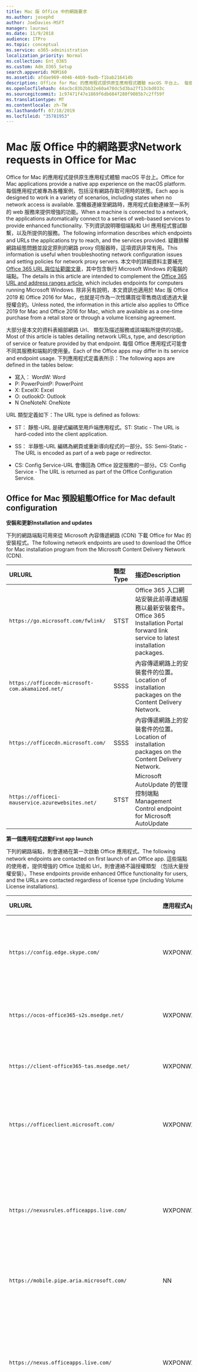```yaml
---
title: Mac 版 Office 中的網路要求
ms.author: josephd
author: JoeDavies-MSFT
manager: laurawi
ms.date: 11/9/2018
audience: ITPro
ms.topic: conceptual
ms.service: o365-administration
localization_priority: Normal
ms.collection: Ent_O365
ms.custom: Adm_O365_Setup
search.appverid: MOM160
ms.assetid: afdae969-4046-44b9-9adb-f1bab216414b
description: Office for Mac 的應用程式提供原生應用程式體驗 macOS 平台上。 每個應用程式被專為各種案例，包括沒有網路存取可用時的狀態。 當機器連線至網路時，應用程式自動連線至一系列的 web 服務來提供增強的功能。 本白皮書說明哪個端點和 Url 應用程式嘗試聯繫，以及所提供的服務。 疑難排解網路組態問題，以及設定網路 proxy 伺服器原則時，這項資訊非常有用。 指定與 Office 365 URL 和地址範圍文章旨在本文中的詳細資料。
ms.openlocfilehash: 44acbc83b2bb32e60a470dc5d3ba27f13cbd033c
ms.sourcegitcommit: 1c97471f47e1869f6db684f280f9085b7c2ff59f
ms.translationtype: MT
ms.contentlocale: zh-TW
ms.lasthandoff: 07/18/2019
ms.locfileid: "35781953"
---
```

# <a name="network-requests-in-office-for-mac"></a><span data-ttu-id="ba4f7-108">Mac 版 Office 中的網路要求</span><span class="sxs-lookup"><span data-stu-id="ba4f7-108">Network requests in Office for Mac</span></span>

<span data-ttu-id="ba4f7-109">Office for Mac 的應用程式提供原生應用程式體驗 macOS 平台上。</span><span class="sxs-lookup"><span data-stu-id="ba4f7-109">Office for Mac applications provide a native app experience on the macOS platform.</span></span> <span data-ttu-id="ba4f7-110">每個應用程式被專為各種案例，包括沒有網路存取可用時的狀態。</span><span class="sxs-lookup"><span data-stu-id="ba4f7-110">Each app is designed to work in a variety of scenarios, including states when no network access is available.</span></span> <span data-ttu-id="ba4f7-111">當機器連線至網路時，應用程式自動連線至一系列的 web 服務來提供增強的功能。</span><span class="sxs-lookup"><span data-stu-id="ba4f7-111">When a machine is connected to a network, the applications automatically connect to a series of web-based services to provide enhanced functionality.</span></span> <span data-ttu-id="ba4f7-112">下列資訊說明哪個端點和 Url 應用程式嘗試聯繫，以及所提供的服務。</span><span class="sxs-lookup"><span data-stu-id="ba4f7-112">The following information describes which endpoints and URLs the applications try to reach, and the services provided.</span></span> <span data-ttu-id="ba4f7-113">疑難排解網路組態問題並設定原則的網路 proxy 伺服器時，這項資訊非常有用。</span><span class="sxs-lookup"><span data-stu-id="ba4f7-113">This information is useful when troubleshooting network configuration issues and setting policies for network proxy servers.</span></span> <span data-ttu-id="ba4f7-114">本文中的詳細資料主要補充[Office 365 URL 與位址範圍文章](urls-and-ip-address-ranges.md)，其中包含執行 Microsoft Windows 的電腦的端點。</span><span class="sxs-lookup"><span data-stu-id="ba4f7-114">The details in this article are intended to complement the [Office 365 URL and address ranges article](urls-and-ip-address-ranges.md), which includes endpoints for computers running Microsoft Windows.</span></span> <span data-ttu-id="ba4f7-115">除非另有說明，本文資訊也適用於 Mac 版 Office 2019 和 Office 2016 for Mac，也就是可作為一次性購買從零售商店或透過大量授權合約。</span><span class="sxs-lookup"><span data-stu-id="ba4f7-115">Unless noted, the information in this article also applies to Office 2019 for Mac and Office 2016 for Mac, which are available as a one-time purchase from a retail store or through a volume licensing agreement.</span></span> 

  
<span data-ttu-id="ba4f7-116">大部分是本文的資料表細部網路 Url、 類型及描述服務或該端點所提供的功能。</span><span class="sxs-lookup"><span data-stu-id="ba4f7-116">Most of this article is tables detailing network URLs, type, and description of service or feature provided by that endpoint.</span></span> <span data-ttu-id="ba4f7-117">每個 Office 應用程式可能會不同其服務和端點的使用量。</span><span class="sxs-lookup"><span data-stu-id="ba4f7-117">Each of the Office apps may differ in its service and endpoint usage.</span></span> <span data-ttu-id="ba4f7-118">下列應用程式定義表所示：</span><span class="sxs-lookup"><span data-stu-id="ba4f7-118">The following apps are defined in the tables below:</span></span>
  
- <span data-ttu-id="ba4f7-119">寫入： Word</span><span class="sxs-lookup"><span data-stu-id="ba4f7-119">W: Word</span></span>
- <span data-ttu-id="ba4f7-120">P: PowerPoint</span><span class="sxs-lookup"><span data-stu-id="ba4f7-120">P: PowerPoint</span></span>
- <span data-ttu-id="ba4f7-121">X: Excel</span><span class="sxs-lookup"><span data-stu-id="ba4f7-121">X: Excel</span></span>
- <span data-ttu-id="ba4f7-122">O: outlook</span><span class="sxs-lookup"><span data-stu-id="ba4f7-122">O: Outlook</span></span>
- <span data-ttu-id="ba4f7-123">N OneNote</span><span class="sxs-lookup"><span data-stu-id="ba4f7-123">N: OneNote</span></span>
   
<span data-ttu-id="ba4f7-124">URL 類型定義如下：</span><span class="sxs-lookup"><span data-stu-id="ba4f7-124">The URL type is defined as follows:</span></span>
  
- <span data-ttu-id="ba4f7-125">ST： 靜態-URL 是硬式編碼至用戶端應用程式。</span><span class="sxs-lookup"><span data-stu-id="ba4f7-125">ST: Static - The URL is hard-coded into the client application.</span></span>
    
- <span data-ttu-id="ba4f7-126">SS： 半靜態-URL 編碼為網頁或重新導向程式的一部分。</span><span class="sxs-lookup"><span data-stu-id="ba4f7-126">SS: Semi-Static - The URL is encoded as part of a web page or redirector.</span></span>
    
- <span data-ttu-id="ba4f7-127">CS: Config Service-URL 會傳回為 Office 設定服務的一部分。</span><span class="sxs-lookup"><span data-stu-id="ba4f7-127">CS: Config Service - The URL is returned as part of the Office Configuration Service.</span></span>

    
## <a name="office-for-mac-default-configuration"></a><span data-ttu-id="ba4f7-128">Office for Mac 預設組態</span><span class="sxs-lookup"><span data-stu-id="ba4f7-128">Office for Mac default configuration</span></span>

 <span data-ttu-id="ba4f7-129">**安裝和更新**</span><span class="sxs-lookup"><span data-stu-id="ba4f7-129">**Installation and updates**</span></span>
  
<span data-ttu-id="ba4f7-130">下列的網路端點可用來從 Microsoft 內容傳遞網路 (CDN) 下載 Office for Mac 的安裝程式。</span><span class="sxs-lookup"><span data-stu-id="ba4f7-130">The following network endpoints are used to download the Office for Mac installation program from the Microsoft Content Delivery Network (CDN).</span></span>
  
|<span data-ttu-id="ba4f7-131">**URL**</span><span class="sxs-lookup"><span data-stu-id="ba4f7-131">**URL**</span></span>|<span data-ttu-id="ba4f7-132">**類型**</span><span class="sxs-lookup"><span data-stu-id="ba4f7-132">**Type**</span></span>|<span data-ttu-id="ba4f7-133">**描述**</span><span class="sxs-lookup"><span data-stu-id="ba4f7-133">**Description**</span></span>|
|:-----|:-----|:-----|
|```https://go.microsoft.com/fwlink/```  <br/> |<span data-ttu-id="ba4f7-134">ST</span><span class="sxs-lookup"><span data-stu-id="ba4f7-134">ST</span></span>  <br/> |<span data-ttu-id="ba4f7-135">Office 365 入口網站安裝此前導連結服務以最新安裝套件。</span><span class="sxs-lookup"><span data-stu-id="ba4f7-135">Office 365 Installation Portal forward link service to latest installation packages.</span></span>  <br/> |
|```https://officecdn-microsoft-com.akamaized.net/```  <br/> |<span data-ttu-id="ba4f7-136">SS</span><span class="sxs-lookup"><span data-stu-id="ba4f7-136">SS</span></span>  <br/> |<span data-ttu-id="ba4f7-137">內容傳遞網路上的安裝套件的位置。</span><span class="sxs-lookup"><span data-stu-id="ba4f7-137">Location of installation packages on the Content Delivery Network.</span></span>  <br/> |
|```https://officecdn.microsoft.com/```  <br/> |<span data-ttu-id="ba4f7-138">SS</span><span class="sxs-lookup"><span data-stu-id="ba4f7-138">SS</span></span>  <br/> |<span data-ttu-id="ba4f7-139">內容傳遞網路上的安裝套件的位置。</span><span class="sxs-lookup"><span data-stu-id="ba4f7-139">Location of installation packages on the Content Delivery Network.</span></span>  <br/> |
|```https://officeci-mauservice.azurewebsites.net/```  <br/> |<span data-ttu-id="ba4f7-140">ST</span><span class="sxs-lookup"><span data-stu-id="ba4f7-140">ST</span></span>  <br/> |<span data-ttu-id="ba4f7-141">Microsoft AutoUpdate 的管理控制端點</span><span class="sxs-lookup"><span data-stu-id="ba4f7-141">Management Control endpoint for Microsoft AutoUpdate</span></span>  <br/> |
   
 <span data-ttu-id="ba4f7-142">**第一個應用程式啟動**</span><span class="sxs-lookup"><span data-stu-id="ba4f7-142">**First app launch**</span></span>
  
<span data-ttu-id="ba4f7-143">下列的網路端點，則會連絡在第一次啟動 Office 應用程式。</span><span class="sxs-lookup"><span data-stu-id="ba4f7-143">The following network endpoints are contacted on first launch of an Office app.</span></span> <span data-ttu-id="ba4f7-144">這些端點的使用者，提供增強的 Office 功能和 Url，則會連絡不論授權類型 （包括大量授權安裝）。</span><span class="sxs-lookup"><span data-stu-id="ba4f7-144">These endpoints provide enhanced Office functionality for users, and the URLs are contacted regardless of license type (including Volume License installations).</span></span>
  
|<span data-ttu-id="ba4f7-145">**URL**</span><span class="sxs-lookup"><span data-stu-id="ba4f7-145">**URL**</span></span>|<span data-ttu-id="ba4f7-146">**應用程式**</span><span class="sxs-lookup"><span data-stu-id="ba4f7-146">**Apps**</span></span>|<span data-ttu-id="ba4f7-147">**類型**</span><span class="sxs-lookup"><span data-stu-id="ba4f7-147">**Type**</span></span>|<span data-ttu-id="ba4f7-148">**描述**</span><span class="sxs-lookup"><span data-stu-id="ba4f7-148">**Description**</span></span>|
|:-----|:-----|:-----|:-----|
|```https://config.edge.skype.com/```  <br/> |<span data-ttu-id="ba4f7-149">WXPON</span><span class="sxs-lookup"><span data-stu-id="ba4f7-149">WXPON</span></span>  <br/> |<span data-ttu-id="ba4f7-150">ST</span><span class="sxs-lookup"><span data-stu-id="ba4f7-150">ST</span></span>  <br/> |<span data-ttu-id="ba4f7-151">'Flighting' 組態-允許功能光線向上鍵和試驗。</span><span class="sxs-lookup"><span data-stu-id="ba4f7-151">'Flighting' Configuration - allows for feature light-up and experimentation.</span></span>  <br/> |
|```https://ocos-office365-s2s.msedge.net/```  <br/> |<span data-ttu-id="ba4f7-152">WXPON</span><span class="sxs-lookup"><span data-stu-id="ba4f7-152">WXPON</span></span>  <br/> |<span data-ttu-id="ba4f7-153">ST</span><span class="sxs-lookup"><span data-stu-id="ba4f7-153">ST</span></span>  <br/> |<span data-ttu-id="ba4f7-154">'Flighting' 的網路組態測試</span><span class="sxs-lookup"><span data-stu-id="ba4f7-154">'Flighting' Network Configuration Test</span></span>  <br/> |
|```https://client-office365-tas.msedge.net/```  <br/> |<span data-ttu-id="ba4f7-155">WXPON</span><span class="sxs-lookup"><span data-stu-id="ba4f7-155">WXPON</span></span>  <br/> |<span data-ttu-id="ba4f7-156">ST</span><span class="sxs-lookup"><span data-stu-id="ba4f7-156">ST</span></span>  <br/> |<span data-ttu-id="ba4f7-157">'Flighting' 的網路組態測試</span><span class="sxs-lookup"><span data-stu-id="ba4f7-157">'Flighting' Network Configuration Test</span></span>  <br/> |
|```https://officeclient.microsoft.com/```  <br/> |<span data-ttu-id="ba4f7-158">WXPON</span><span class="sxs-lookup"><span data-stu-id="ba4f7-158">WXPON</span></span>  <br/> |<span data-ttu-id="ba4f7-159">ST</span><span class="sxs-lookup"><span data-stu-id="ba4f7-159">ST</span></span>  <br/> |<span data-ttu-id="ba4f7-160">Office 設定服務的主機服務端點的清單。</span><span class="sxs-lookup"><span data-stu-id="ba4f7-160">Office Configuration Service - Master list of service endpoints.</span></span>  <br/> |
|```https://nexusrules.officeapps.live.com/```  <br/> |<span data-ttu-id="ba4f7-161">WXPON</span><span class="sxs-lookup"><span data-stu-id="ba4f7-161">WXPON</span></span>  <br/> |<span data-ttu-id="ba4f7-162">ST</span><span class="sxs-lookup"><span data-stu-id="ba4f7-162">ST</span></span>  <br/> |<span data-ttu-id="ba4f7-163">Office 規則遙測下載-通知用戶端何種資料及上傳到遙測服務事件。</span><span class="sxs-lookup"><span data-stu-id="ba4f7-163">Office Rules Telemetry download - Informs the client about what data and events to upload to the telemetry service.</span></span>  <br/> |
|```https://mobile.pipe.aria.microsoft.com/```  <br/> |<span data-ttu-id="ba4f7-164">N</span><span class="sxs-lookup"><span data-stu-id="ba4f7-164">N</span></span>  <br/> |<span data-ttu-id="ba4f7-165">CS</span><span class="sxs-lookup"><span data-stu-id="ba4f7-165">CS</span></span>  <br/> |<span data-ttu-id="ba4f7-166">OneNote 遙測服務</span><span class="sxs-lookup"><span data-stu-id="ba4f7-166">OneNote Telemetry Service</span></span>  <br/> |
|```https://nexus.officeapps.live.com/```  <br/> |<span data-ttu-id="ba4f7-167">WXPON</span><span class="sxs-lookup"><span data-stu-id="ba4f7-167">WXPON</span></span>  <br/> |<span data-ttu-id="ba4f7-168">ST</span><span class="sxs-lookup"><span data-stu-id="ba4f7-168">ST</span></span>  <br/> |<span data-ttu-id="ba4f7-169">Office 遙測上傳報告-「 Heartbeart 」 及錯誤事件發生在用戶端上傳至遙測服務。</span><span class="sxs-lookup"><span data-stu-id="ba4f7-169">Office Telemetry Upload Reporting - "Heartbeart" and error events that occur on the client are uploaded to the telemetry service.</span></span>  <br/> |
|```https://templateservice.office.com/```  <br/> |<span data-ttu-id="ba4f7-170">WXP</span><span class="sxs-lookup"><span data-stu-id="ba4f7-170">WXP</span></span>  <br/> |<span data-ttu-id="ba4f7-171">CS</span><span class="sxs-lookup"><span data-stu-id="ba4f7-171">CS</span></span>  <br/> |<span data-ttu-id="ba4f7-172">Office 範本 Service-為使用者提供線上文件範本。</span><span class="sxs-lookup"><span data-stu-id="ba4f7-172">Office Template Service - Provides users with online document templates.</span></span>  <br/> |
|```https://omextemplates.content.office.net/```  <br/> |<span data-ttu-id="ba4f7-173">WXP</span><span class="sxs-lookup"><span data-stu-id="ba4f7-173">WXP</span></span>  <br/> |<span data-ttu-id="ba4f7-174">CS</span><span class="sxs-lookup"><span data-stu-id="ba4f7-174">CS</span></span>  <br/> |<span data-ttu-id="ba4f7-175">Office 範本下載-PNG 範本映像的儲存空間。</span><span class="sxs-lookup"><span data-stu-id="ba4f7-175">Office Templates Downloads - Storage of PNG template images.</span></span>  <br/> |
|```https://store.office.com/```  <br/> |<span data-ttu-id="ba4f7-176">WXP</span><span class="sxs-lookup"><span data-stu-id="ba4f7-176">WXP</span></span>  <br/> |<span data-ttu-id="ba4f7-177">CS</span><span class="sxs-lookup"><span data-stu-id="ba4f7-177">CS</span></span>  <br/> |<span data-ttu-id="ba4f7-178">Office 相關應用程式儲存區設定。</span><span class="sxs-lookup"><span data-stu-id="ba4f7-178">Store configuration for Office apps.</span></span>  <br/> |
|```https://odc.officeapps.live.com/```  <br/> |<span data-ttu-id="ba4f7-179">WXPN</span><span class="sxs-lookup"><span data-stu-id="ba4f7-179">WXPN</span></span>  <br/> |<span data-ttu-id="ba4f7-180">CS</span><span class="sxs-lookup"><span data-stu-id="ba4f7-180">CS</span></span>  <br/> |<span data-ttu-id="ba4f7-181">Office 文件整合服務目錄 （服務和端點的清單） 與首頁領域探索。</span><span class="sxs-lookup"><span data-stu-id="ba4f7-181">Office Document Integration Services Catalog (list of services and endpoints) and Home Realm Discovery.</span></span>  <br/> |
|```https://cdn.odc.officeapps.live.com/```  <br/> |<span data-ttu-id="ba4f7-182">WXPON</span><span class="sxs-lookup"><span data-stu-id="ba4f7-182">WXPON</span></span>  <br/> |<span data-ttu-id="ba4f7-183">CS</span><span class="sxs-lookup"><span data-stu-id="ba4f7-183">CS</span></span>  <br/> |<span data-ttu-id="ba4f7-184">資源的首頁領域探索 v2 （15.40 和更新版本）</span><span class="sxs-lookup"><span data-stu-id="ba4f7-184">Resources for Home Realm Discovery v2 (15.40 and later)</span></span>  <br/> |
|```https://officecdn.microsoft.com/```  <br/> |<span data-ttu-id="ba4f7-185">WXPON</span><span class="sxs-lookup"><span data-stu-id="ba4f7-185">WXPON</span></span>  <br/> |<span data-ttu-id="ba4f7-186">ST</span><span class="sxs-lookup"><span data-stu-id="ba4f7-186">ST</span></span>  <br/> |<span data-ttu-id="ba4f7-187">Microsoft AutoUpdate 資訊清單-檢查，請參閱是否有更新可用</span><span class="sxs-lookup"><span data-stu-id="ba4f7-187">Microsoft AutoUpdate Manifests - checks to see if there are updates available</span></span>  <br/> |
|```https://ajax.aspnetcdn.com/```  <br/> |<span data-ttu-id="ba4f7-188">WXPO</span><span class="sxs-lookup"><span data-stu-id="ba4f7-188">WXPO</span></span>  <br/> |<span data-ttu-id="ba4f7-189">SS</span><span class="sxs-lookup"><span data-stu-id="ba4f7-189">SS</span></span>  <br/> |<span data-ttu-id="ba4f7-190">Microsoft 的 Ajax JavaScript 程式庫</span><span class="sxs-lookup"><span data-stu-id="ba4f7-190">Microsoft Ajax JavaScript Library</span></span>  <br/> |
|```https://wikipedia.firstpartyapps.oaspapps.com/```  <br/> |<span data-ttu-id="ba4f7-191">W</span><span class="sxs-lookup"><span data-stu-id="ba4f7-191">W</span></span>  <br/> |<span data-ttu-id="ba4f7-192">SS</span><span class="sxs-lookup"><span data-stu-id="ba4f7-192">SS</span></span>  <br/> |<span data-ttu-id="ba4f7-193">Wikipedia 應用程式的 Office 設定和資源。</span><span class="sxs-lookup"><span data-stu-id="ba4f7-193">Wikipedia app for Office configuration and resources.</span></span>  <br/> |
|```https://excelbingmap.firstpartyapps.oaspapps.com/```  <br/> |<span data-ttu-id="ba4f7-194">X</span><span class="sxs-lookup"><span data-stu-id="ba4f7-194">X</span></span>  <br/> |<span data-ttu-id="ba4f7-195">SS</span><span class="sxs-lookup"><span data-stu-id="ba4f7-195">SS</span></span>  <br/> |<span data-ttu-id="ba4f7-196">適用於 Office 的組態和資源的 Bing 地圖應用程式。</span><span class="sxs-lookup"><span data-stu-id="ba4f7-196">Bing Map app for Office configuration and resources.</span></span>  <br/> |
|```https://peoplegraph.firstpartyapps.oaspapps.com/```  <br/> |<span data-ttu-id="ba4f7-197">X</span><span class="sxs-lookup"><span data-stu-id="ba4f7-197">X</span></span>  <br/> |<span data-ttu-id="ba4f7-198">SS</span><span class="sxs-lookup"><span data-stu-id="ba4f7-198">SS</span></span>  <br/> |<span data-ttu-id="ba4f7-199">人員圖形應用程式的 Office 設定和資源。</span><span class="sxs-lookup"><span data-stu-id="ba4f7-199">People Graph app for Office configuration and resources.</span></span>  <br/> |
|```https://www.onenote.com/```  <br/> |<span data-ttu-id="ba4f7-200">N</span><span class="sxs-lookup"><span data-stu-id="ba4f7-200">N</span></span>  <br/> |<span data-ttu-id="ba4f7-201">ST</span><span class="sxs-lookup"><span data-stu-id="ba4f7-201">ST</span></span>  <br/> |<span data-ttu-id="ba4f7-202">什麼是用於 OneNote 的新內容。</span><span class="sxs-lookup"><span data-stu-id="ba4f7-202">What's New content for OneNote.</span></span>  <br/> |
|```https://site-cdn.onenote.net/```  <br/> |<span data-ttu-id="ba4f7-203">N</span><span class="sxs-lookup"><span data-stu-id="ba4f7-203">N</span></span>  <br/> |<span data-ttu-id="ba4f7-204">ST</span><span class="sxs-lookup"><span data-stu-id="ba4f7-204">ST</span></span>  <br/> |<span data-ttu-id="ba4f7-205">用於 OneNote 的新內容。</span><span class="sxs-lookup"><span data-stu-id="ba4f7-205">New content for OneNote.</span></span>  <br/> |
|```https://site-cdn.onenote.net/```  <br/> |<span data-ttu-id="ba4f7-206">N</span><span class="sxs-lookup"><span data-stu-id="ba4f7-206">N</span></span>  <br/> |<span data-ttu-id="ba4f7-207">SS</span><span class="sxs-lookup"><span data-stu-id="ba4f7-207">SS</span></span>  <br/> |<span data-ttu-id="ba4f7-208">什麼是用於 OneNote 的新圖像。</span><span class="sxs-lookup"><span data-stu-id="ba4f7-208">What's New images for OneNote.</span></span>  <br/> |
|```https://acompli.helpshift.com/```  <br/> |<span data-ttu-id="ba4f7-209">O</span><span class="sxs-lookup"><span data-stu-id="ba4f7-209">O</span></span>  <br/> |<span data-ttu-id="ba4f7-210">ST</span><span class="sxs-lookup"><span data-stu-id="ba4f7-210">ST</span></span>  <br/> |<span data-ttu-id="ba4f7-211">在 [應用程式支援服務。</span><span class="sxs-lookup"><span data-stu-id="ba4f7-211">In-app Support Service.</span></span>  <br/> |
|```https://prod-global-autodetect.acompli.net/```  <br/> |<span data-ttu-id="ba4f7-212">O</span><span class="sxs-lookup"><span data-stu-id="ba4f7-212">O</span></span>  <br/> |<span data-ttu-id="ba4f7-213">ST</span><span class="sxs-lookup"><span data-stu-id="ba4f7-213">ST</span></span>  <br/> |<span data-ttu-id="ba4f7-214">電子郵件帳戶偵測服務。</span><span class="sxs-lookup"><span data-stu-id="ba4f7-214">Email Account Detection Service.</span></span>  <br/> |
|```https://autodiscover-s.outlook.com/```  <br/> |<span data-ttu-id="ba4f7-215">WXPO</span><span class="sxs-lookup"><span data-stu-id="ba4f7-215">WXPO</span></span>  <br/> |<span data-ttu-id="ba4f7-216">ST</span><span class="sxs-lookup"><span data-stu-id="ba4f7-216">ST</span></span>  <br/> |<span data-ttu-id="ba4f7-217">Outlook 自動探索</span><span class="sxs-lookup"><span data-stu-id="ba4f7-217">Outlook AutoDiscovery</span></span>  <br/> |
|```https://outlook.office365.com/```  <br/> |<span data-ttu-id="ba4f7-218">WXPO</span><span class="sxs-lookup"><span data-stu-id="ba4f7-218">WXPO</span></span>  <br/> |<span data-ttu-id="ba4f7-219">ST</span><span class="sxs-lookup"><span data-stu-id="ba4f7-219">ST</span></span>  <br/> |<span data-ttu-id="ba4f7-220">Office 365 服務的 outlook 端點。</span><span class="sxs-lookup"><span data-stu-id="ba4f7-220">Outlook endpoint for Office 365 service.</span></span>  <br/> |
|```https://r1.res.office365.com/```  <br/> |<span data-ttu-id="ba4f7-221">O</span><span class="sxs-lookup"><span data-stu-id="ba4f7-221">O</span></span>  <br/> |<span data-ttu-id="ba4f7-222">ST</span><span class="sxs-lookup"><span data-stu-id="ba4f7-222">ST</span></span>  <br/> |<span data-ttu-id="ba4f7-223">Outlook 增益集的圖示。</span><span class="sxs-lookup"><span data-stu-id="ba4f7-223">Icons for Outlook add-ins.</span></span>  <br/> |
   
> [!NOTE]
> <span data-ttu-id="ba4f7-224">Office Configuration Service 作為自動探索服務的所有 Microsoft Office 用戶端，不只是 for mac。</span><span class="sxs-lookup"><span data-stu-id="ba4f7-224">The Office Configuration Service acts as an auto-discovery service for all Microsoft Office clients, not just for Mac.</span></span> <span data-ttu-id="ba4f7-225">回應中傳回的端點是以半靜態中變更為極少用，但仍可進行。</span><span class="sxs-lookup"><span data-stu-id="ba4f7-225">The endpoints returned in the response are semi-static in that change is very infrequent, but still possible.</span></span> 
  
 <span data-ttu-id="ba4f7-226">**登入**</span><span class="sxs-lookup"><span data-stu-id="ba4f7-226">**Sign-in**</span></span>
  
<span data-ttu-id="ba4f7-227">下列的網路端點所連接時登入至雲端式儲存裝置。</span><span class="sxs-lookup"><span data-stu-id="ba4f7-227">The following network endpoints are contacted when signing in to cloud-based storage.</span></span> <span data-ttu-id="ba4f7-228">根據您的帳戶類型，可能會連絡不同的服務。</span><span class="sxs-lookup"><span data-stu-id="ba4f7-228">Depending on your account type, different services may be contacted.</span></span> <span data-ttu-id="ba4f7-229">例如：</span><span class="sxs-lookup"><span data-stu-id="ba4f7-229">For example:</span></span>
  
- <span data-ttu-id="ba4f7-230">**MSA: Microsoft 帳戶**-通常用於家庭用戶與零售版的案例</span><span class="sxs-lookup"><span data-stu-id="ba4f7-230">**MSA: Microsoft Account** - typically used for consumer and retail scenarios</span></span> 
    
- <span data-ttu-id="ba4f7-231">**OrgID： 組織帳戶**-通常用於商業案例</span><span class="sxs-lookup"><span data-stu-id="ba4f7-231">**OrgID: Organization Account** - typically used for commercial scenarios</span></span> 
    
|<span data-ttu-id="ba4f7-232">**URL**</span><span class="sxs-lookup"><span data-stu-id="ba4f7-232">**URL**</span></span>|<span data-ttu-id="ba4f7-233">**應用程式**</span><span class="sxs-lookup"><span data-stu-id="ba4f7-233">**Apps**</span></span>|<span data-ttu-id="ba4f7-234">**類型**</span><span class="sxs-lookup"><span data-stu-id="ba4f7-234">**Type**</span></span>|<span data-ttu-id="ba4f7-235">**描述**</span><span class="sxs-lookup"><span data-stu-id="ba4f7-235">**Description**</span></span>|
|:-----|:-----|:-----|:-----|
|```https://login.windows.net/```  <br/> |<span data-ttu-id="ba4f7-236">WXPON</span><span class="sxs-lookup"><span data-stu-id="ba4f7-236">WXPON</span></span>  <br/> |<span data-ttu-id="ba4f7-237">ST</span><span class="sxs-lookup"><span data-stu-id="ba4f7-237">ST</span></span>  <br/> |<span data-ttu-id="ba4f7-238">Windows 授權服務</span><span class="sxs-lookup"><span data-stu-id="ba4f7-238">Windows Authorization Service</span></span>  <br/> |
|```https://login.microsoftonline.com/```  <br/> |<span data-ttu-id="ba4f7-239">WXPON</span><span class="sxs-lookup"><span data-stu-id="ba4f7-239">WXPON</span></span>  <br/> |<span data-ttu-id="ba4f7-240">ST</span><span class="sxs-lookup"><span data-stu-id="ba4f7-240">ST</span></span>  <br/> |<span data-ttu-id="ba4f7-241">Office 365 登入服務 (OrgID)</span><span class="sxs-lookup"><span data-stu-id="ba4f7-241">Office 365 Login Service (OrgID)</span></span>  <br/> |
|```https://login.live.com/```  <br/> |<span data-ttu-id="ba4f7-242">WXPON</span><span class="sxs-lookup"><span data-stu-id="ba4f7-242">WXPON</span></span>  <br/> |<span data-ttu-id="ba4f7-243">ST</span><span class="sxs-lookup"><span data-stu-id="ba4f7-243">ST</span></span>  <br/> |<span data-ttu-id="ba4f7-244">Microsoft 帳戶登入服務 (MSA)</span><span class="sxs-lookup"><span data-stu-id="ba4f7-244">Microsoft Account Login Service (MSA)</span></span>  <br/> |
|```https://auth.gfx.ms/```  <br/> |<span data-ttu-id="ba4f7-245">WXPON</span><span class="sxs-lookup"><span data-stu-id="ba4f7-245">WXPON</span></span>  <br/> |<span data-ttu-id="ba4f7-246">CS</span><span class="sxs-lookup"><span data-stu-id="ba4f7-246">CS</span></span>  <br/> |<span data-ttu-id="ba4f7-247">Microsoft 帳戶登入服務協助程式 (MSA)</span><span class="sxs-lookup"><span data-stu-id="ba4f7-247">Microsoft Account Login Service Helper (MSA)</span></span>  <br/> |
|```https://secure.aadcdn.microsoftonline-p.com/```  <br/> |<span data-ttu-id="ba4f7-248">WXPON</span><span class="sxs-lookup"><span data-stu-id="ba4f7-248">WXPON</span></span>  <br/> |<span data-ttu-id="ba4f7-249">SS</span><span class="sxs-lookup"><span data-stu-id="ba4f7-249">SS</span></span>  <br/> |<span data-ttu-id="ba4f7-250">品牌 (OrgID) 的 office 365 登入</span><span class="sxs-lookup"><span data-stu-id="ba4f7-250">Office 365 Login Branding (OrgID)</span></span>  <br/> |
|```https://ocws.officeapps.live.com/```  <br/> |<span data-ttu-id="ba4f7-251">WXPN</span><span class="sxs-lookup"><span data-stu-id="ba4f7-251">WXPN</span></span>  <br/> |<span data-ttu-id="ba4f7-252">CS</span><span class="sxs-lookup"><span data-stu-id="ba4f7-252">CS</span></span>  <br/> |<span data-ttu-id="ba4f7-253">文件和位置儲存定位器</span><span class="sxs-lookup"><span data-stu-id="ba4f7-253">Document and Places Storage Locator</span></span>  <br/> |
|```https://roaming.officeapps.live.com/```  <br/> |<span data-ttu-id="ba4f7-254">WXPN</span><span class="sxs-lookup"><span data-stu-id="ba4f7-254">WXPN</span></span>  <br/> |<span data-ttu-id="ba4f7-255">CS</span><span class="sxs-lookup"><span data-stu-id="ba4f7-255">CS</span></span>  <br/> |<span data-ttu-id="ba4f7-256">大部分的最近使用 (MRU) 文件服務</span><span class="sxs-lookup"><span data-stu-id="ba4f7-256">Most Recently Used (MRU) document service</span></span>  <br/> |
   
> [!NOTE]
> <span data-ttu-id="ba4f7-257">訂閱式和忮授權，登入兩者會啟動、 產品，並可讓您存取雲端資源，例如 OneDrive。</span><span class="sxs-lookup"><span data-stu-id="ba4f7-257">For subscription-based and retail licenses, signing in both activates the product, and enables access to cloud resources such as OneDrive.</span></span> <span data-ttu-id="ba4f7-258">大量授權安裝，使用者仍提示登入 （預設），但是，只有當產品尚未啟動，所需的雲端資源的存取權。</span><span class="sxs-lookup"><span data-stu-id="ba4f7-258">For Volume License installations, users are still prompted to sign-in (by default), but that is only required for access to cloud resources, as the product is already activated.</span></span> 
  
 <span data-ttu-id="ba4f7-259">**產品啟動**</span><span class="sxs-lookup"><span data-stu-id="ba4f7-259">**Product activation**</span></span>
  
<span data-ttu-id="ba4f7-260">下列的網路端點適用於 Office 365 訂閱和零售授權啟用。</span><span class="sxs-lookup"><span data-stu-id="ba4f7-260">The following network endpoints apply to Office 365 Subscription and Retail License activations.</span></span> <span data-ttu-id="ba4f7-261">具體而言，這不適用於大量授權安裝。</span><span class="sxs-lookup"><span data-stu-id="ba4f7-261">Specifically, this does NOT apply to Volume License installations.</span></span>
  
|<span data-ttu-id="ba4f7-262">**URL**</span><span class="sxs-lookup"><span data-stu-id="ba4f7-262">**URL**</span></span>|<span data-ttu-id="ba4f7-263">**應用程式**</span><span class="sxs-lookup"><span data-stu-id="ba4f7-263">**Apps**</span></span>|<span data-ttu-id="ba4f7-264">**類型**</span><span class="sxs-lookup"><span data-stu-id="ba4f7-264">**Type**</span></span>|<span data-ttu-id="ba4f7-265">**描述**</span><span class="sxs-lookup"><span data-stu-id="ba4f7-265">**Description**</span></span>|
|:-----|:-----|:-----|:-----|
|```https://ols.officeapps.live.com/```  <br/> |<span data-ttu-id="ba4f7-266">WXPON</span><span class="sxs-lookup"><span data-stu-id="ba4f7-266">WXPON</span></span>  <br/> |<span data-ttu-id="ba4f7-267">CS</span><span class="sxs-lookup"><span data-stu-id="ba4f7-267">CS</span></span>  <br/> |<span data-ttu-id="ba4f7-268">Office 授權服務</span><span class="sxs-lookup"><span data-stu-id="ba4f7-268">Office Licensing Service</span></span>  <br/> |
   
 <span data-ttu-id="ba4f7-269">**什麼是新的內容**</span><span class="sxs-lookup"><span data-stu-id="ba4f7-269">**What's New content**</span></span>
  
<span data-ttu-id="ba4f7-270">下列的網路端點僅適用於 Office 365 訂用帳戶。</span><span class="sxs-lookup"><span data-stu-id="ba4f7-270">The following network endpoints apply to Office 365 Subscription only.</span></span>
  
|<span data-ttu-id="ba4f7-271">**URL**</span><span class="sxs-lookup"><span data-stu-id="ba4f7-271">**URL**</span></span>|<span data-ttu-id="ba4f7-272">**應用程式**</span><span class="sxs-lookup"><span data-stu-id="ba4f7-272">**Apps**</span></span>|<span data-ttu-id="ba4f7-273">**類型**</span><span class="sxs-lookup"><span data-stu-id="ba4f7-273">**Type**</span></span>|<span data-ttu-id="ba4f7-274">**描述**</span><span class="sxs-lookup"><span data-stu-id="ba4f7-274">**Description**</span></span>|
|:-----|:-----|:-----|:-----|
|```https://contentstorage.osi.office.net/```  <br/> |<span data-ttu-id="ba4f7-275">WXPO</span><span class="sxs-lookup"><span data-stu-id="ba4f7-275">WXPO</span></span>  <br/> |<span data-ttu-id="ba4f7-276">SS</span><span class="sxs-lookup"><span data-stu-id="ba4f7-276">SS</span></span>  <br/> |<span data-ttu-id="ba4f7-277">什麼是新的 JSON 頁面內容。</span><span class="sxs-lookup"><span data-stu-id="ba4f7-277">What's New JSON page content.</span></span>  <br/> |
   
 <span data-ttu-id="ba4f7-278">**研究工具**</span><span class="sxs-lookup"><span data-stu-id="ba4f7-278">**Researcher**</span></span>
  
<span data-ttu-id="ba4f7-279">下列的網路端點僅適用於 Office 365 訂用帳戶。</span><span class="sxs-lookup"><span data-stu-id="ba4f7-279">The following network endpoints apply to Office 365 Subscription only.</span></span>
  
|<span data-ttu-id="ba4f7-280">**URL**</span><span class="sxs-lookup"><span data-stu-id="ba4f7-280">**URL**</span></span>|<span data-ttu-id="ba4f7-281">**應用程式**</span><span class="sxs-lookup"><span data-stu-id="ba4f7-281">**Apps**</span></span>|<span data-ttu-id="ba4f7-282">**類型**</span><span class="sxs-lookup"><span data-stu-id="ba4f7-282">**Type**</span></span>|<span data-ttu-id="ba4f7-283">**描述**</span><span class="sxs-lookup"><span data-stu-id="ba4f7-283">**Description**</span></span>|
|:-----|:-----|:-----|:-----|
|```https://entity.osi.office.net/```  <br/> |<span data-ttu-id="ba4f7-284">W</span><span class="sxs-lookup"><span data-stu-id="ba4f7-284">W</span></span>  <br/> |<span data-ttu-id="ba4f7-285">CS</span><span class="sxs-lookup"><span data-stu-id="ba4f7-285">CS</span></span>  <br/> |<span data-ttu-id="ba4f7-286">Researcher Web 服務</span><span class="sxs-lookup"><span data-stu-id="ba4f7-286">Researcher Web Service</span></span>  <br/> |
|```https://cdn.entity.osi.office.net/```  <br/> |<span data-ttu-id="ba4f7-287">W</span><span class="sxs-lookup"><span data-stu-id="ba4f7-287">W</span></span>  <br/> |<span data-ttu-id="ba4f7-288">CS</span><span class="sxs-lookup"><span data-stu-id="ba4f7-288">CS</span></span>  <br/> |<span data-ttu-id="ba4f7-289">Researcher 靜態內容</span><span class="sxs-lookup"><span data-stu-id="ba4f7-289">Researcher Static Content</span></span>  <br/> |
|```https://www.bing.com/```  <br/> |<span data-ttu-id="ba4f7-290">W</span><span class="sxs-lookup"><span data-stu-id="ba4f7-290">W</span></span>  <br/> |<span data-ttu-id="ba4f7-291">CS</span><span class="sxs-lookup"><span data-stu-id="ba4f7-291">CS</span></span>  <br/> |<span data-ttu-id="ba4f7-292">Researcher 內容提供者</span><span class="sxs-lookup"><span data-stu-id="ba4f7-292">Researcher Content Provider</span></span>  <br/> |
   
 <span data-ttu-id="ba4f7-293">**智慧查閱**</span><span class="sxs-lookup"><span data-stu-id="ba4f7-293">**Smart Lookup**</span></span>
  
<span data-ttu-id="ba4f7-294">下列的網路端點適用於 Office 365 訂閱和零售/大量授權啟用。</span><span class="sxs-lookup"><span data-stu-id="ba4f7-294">The following network endpoints apply to both Office 365 Subscription and Retail/Volume License activations.</span></span>
  
|<span data-ttu-id="ba4f7-295">**URL**</span><span class="sxs-lookup"><span data-stu-id="ba4f7-295">**URL**</span></span>|<span data-ttu-id="ba4f7-296">**應用程式**</span><span class="sxs-lookup"><span data-stu-id="ba4f7-296">**Apps**</span></span>|<span data-ttu-id="ba4f7-297">**類型**</span><span class="sxs-lookup"><span data-stu-id="ba4f7-297">**Type**</span></span>|<span data-ttu-id="ba4f7-298">**描述**</span><span class="sxs-lookup"><span data-stu-id="ba4f7-298">**Description**</span></span>|
|:-----|:-----|:-----|:-----|
|```https://uci.officeapps.live.com/```  <br/> |<span data-ttu-id="ba4f7-299">WXPN</span><span class="sxs-lookup"><span data-stu-id="ba4f7-299">WXPN</span></span>  <br/> |<span data-ttu-id="ba4f7-300">CS</span><span class="sxs-lookup"><span data-stu-id="ba4f7-300">CS</span></span>  <br/> |<span data-ttu-id="ba4f7-301">深入了解 Web 服務</span><span class="sxs-lookup"><span data-stu-id="ba4f7-301">Insights Web Service</span></span>  <br/> |
|```https://ajax.googleapis.com/```  <br/> |<span data-ttu-id="ba4f7-302">WXPN</span><span class="sxs-lookup"><span data-stu-id="ba4f7-302">WXPN</span></span>  <br/> |<span data-ttu-id="ba4f7-303">CS</span><span class="sxs-lookup"><span data-stu-id="ba4f7-303">CS</span></span>  <br/> |<span data-ttu-id="ba4f7-304">JQuery 程式庫</span><span class="sxs-lookup"><span data-stu-id="ba4f7-304">JQuery Library</span></span>  <br/> |
|```https://cdnjs.cloudflare.com/```  <br/> |<span data-ttu-id="ba4f7-305">WXPN</span><span class="sxs-lookup"><span data-stu-id="ba4f7-305">WXPN</span></span>  <br/> |<span data-ttu-id="ba4f7-306">CS</span><span class="sxs-lookup"><span data-stu-id="ba4f7-306">CS</span></span>  <br/> |<span data-ttu-id="ba4f7-307">支援的 JavaScript 程式庫</span><span class="sxs-lookup"><span data-stu-id="ba4f7-307">Supporting JavaScript Library</span></span>  <br/> |
|```https://www.bing.com/```  <br/> |<span data-ttu-id="ba4f7-308">WXPN</span><span class="sxs-lookup"><span data-stu-id="ba4f7-308">WXPN</span></span>  <br/> |<span data-ttu-id="ba4f7-309">CS</span><span class="sxs-lookup"><span data-stu-id="ba4f7-309">CS</span></span>  <br/> |<span data-ttu-id="ba4f7-310">深入了解內容提供者</span><span class="sxs-lookup"><span data-stu-id="ba4f7-310">Insights Content Provider</span></span>  <br/> |
|```https://tse1.mm.bing.net/```  <br/> |<span data-ttu-id="ba4f7-311">WXPN</span><span class="sxs-lookup"><span data-stu-id="ba4f7-311">WXPN</span></span>  <br/> |<span data-ttu-id="ba4f7-312">CS</span><span class="sxs-lookup"><span data-stu-id="ba4f7-312">CS</span></span>  <br/> |<span data-ttu-id="ba4f7-313">深入了解內容提供者</span><span class="sxs-lookup"><span data-stu-id="ba4f7-313">Insights Content Provider</span></span>  <br/> |
   
 <span data-ttu-id="ba4f7-314">**PowerPoint 設計工具**</span><span class="sxs-lookup"><span data-stu-id="ba4f7-314">**PowerPoint Designer**</span></span>
  
<span data-ttu-id="ba4f7-315">下列的網路端點僅適用於 Office 365 訂用帳戶。</span><span class="sxs-lookup"><span data-stu-id="ba4f7-315">The following network endpoints apply to Office 365 Subscription only.</span></span>
  
|<span data-ttu-id="ba4f7-316">**URL**</span><span class="sxs-lookup"><span data-stu-id="ba4f7-316">**URL**</span></span>|<span data-ttu-id="ba4f7-317">**應用程式**</span><span class="sxs-lookup"><span data-stu-id="ba4f7-317">**Apps**</span></span>|<span data-ttu-id="ba4f7-318">**類型**</span><span class="sxs-lookup"><span data-stu-id="ba4f7-318">**Type**</span></span>|<span data-ttu-id="ba4f7-319">**描述**</span><span class="sxs-lookup"><span data-stu-id="ba4f7-319">**Description**</span></span>|
|:-----|:-----|:-----|:-----|
|```https://pptsgs.officeapps.live.com/```  <br/> |<span data-ttu-id="ba4f7-320">P</span><span class="sxs-lookup"><span data-stu-id="ba4f7-320">P</span></span>  <br/> |<span data-ttu-id="ba4f7-321">CS</span><span class="sxs-lookup"><span data-stu-id="ba4f7-321">CS</span></span>  <br/> |<span data-ttu-id="ba4f7-322">PowerPoint 設計工具 web 服務</span><span class="sxs-lookup"><span data-stu-id="ba4f7-322">PowerPoint Designer web service</span></span>  <br/> |
   
 <span data-ttu-id="ba4f7-323">**PowerPoint 快速啟動工具**</span><span class="sxs-lookup"><span data-stu-id="ba4f7-323">**PowerPoint QuickStarter**</span></span>
  
<span data-ttu-id="ba4f7-324">下列的網路端點僅適用於 Office 365 訂用帳戶。</span><span class="sxs-lookup"><span data-stu-id="ba4f7-324">The following network endpoints apply to Office 365 Subscription only.</span></span>
  
|<span data-ttu-id="ba4f7-325">**URL**</span><span class="sxs-lookup"><span data-stu-id="ba4f7-325">**URL**</span></span>|<span data-ttu-id="ba4f7-326">**應用程式**</span><span class="sxs-lookup"><span data-stu-id="ba4f7-326">**Apps**</span></span>|<span data-ttu-id="ba4f7-327">**類型**</span><span class="sxs-lookup"><span data-stu-id="ba4f7-327">**Type**</span></span>|<span data-ttu-id="ba4f7-328">**描述**</span><span class="sxs-lookup"><span data-stu-id="ba4f7-328">**Description**</span></span>|
|:-----|:-----|:-----|:-----|
|```https://pptcts.officeapps.live.com/```  <br/> |<span data-ttu-id="ba4f7-329">P</span><span class="sxs-lookup"><span data-stu-id="ba4f7-329">P</span></span>  <br/> |<span data-ttu-id="ba4f7-330">CS</span><span class="sxs-lookup"><span data-stu-id="ba4f7-330">CS</span></span>  <br/> |<span data-ttu-id="ba4f7-331">PowerPoint 快速啟動工具 web 服務</span><span class="sxs-lookup"><span data-stu-id="ba4f7-331">PowerPoint QuickStarter web service</span></span>  <br/> |
   
 <span data-ttu-id="ba4f7-332">**傳送笑臉/皺眉頭**</span><span class="sxs-lookup"><span data-stu-id="ba4f7-332">**Send a Smile/Frown**</span></span>
  
<span data-ttu-id="ba4f7-333">下列的網路端點適用於 Office 365 訂閱和零售/大量授權啟用。</span><span class="sxs-lookup"><span data-stu-id="ba4f7-333">The following network endpoints apply to both Office 365 Subscription and Retail/Volume License activations.</span></span>
  
|<span data-ttu-id="ba4f7-334">**URL**</span><span class="sxs-lookup"><span data-stu-id="ba4f7-334">**URL**</span></span>|<span data-ttu-id="ba4f7-335">**應用程式**</span><span class="sxs-lookup"><span data-stu-id="ba4f7-335">**Apps**</span></span>|<span data-ttu-id="ba4f7-336">**類型**</span><span class="sxs-lookup"><span data-stu-id="ba4f7-336">**Type**</span></span>|<span data-ttu-id="ba4f7-337">**描述**</span><span class="sxs-lookup"><span data-stu-id="ba4f7-337">**Description**</span></span>|
|:-----|:-----|:-----|:-----|
|```https://sas.office.microsoft.com/```  <br/> |<span data-ttu-id="ba4f7-338">WXPON</span><span class="sxs-lookup"><span data-stu-id="ba4f7-338">WXPON</span></span>  <br/> |<span data-ttu-id="ba4f7-339">CS</span><span class="sxs-lookup"><span data-stu-id="ba4f7-339">CS</span></span>  <br/> |<span data-ttu-id="ba4f7-340">傳送笑臉服務</span><span class="sxs-lookup"><span data-stu-id="ba4f7-340">Send a Smile Service</span></span>  <br/> |
   
 <span data-ttu-id="ba4f7-341">**連絡客戶支援**</span><span class="sxs-lookup"><span data-stu-id="ba4f7-341">**Contact Support**</span></span>
  
<span data-ttu-id="ba4f7-342">下列的網路端點適用於 Office 365 訂閱和零售/大量授權啟用。</span><span class="sxs-lookup"><span data-stu-id="ba4f7-342">The following network endpoints apply to both Office 365 Subscription and Retail/Volume License activations.</span></span>
  
|<span data-ttu-id="ba4f7-343">**URL**</span><span class="sxs-lookup"><span data-stu-id="ba4f7-343">**URL**</span></span>|<span data-ttu-id="ba4f7-344">**應用程式**</span><span class="sxs-lookup"><span data-stu-id="ba4f7-344">**Apps**</span></span>|<span data-ttu-id="ba4f7-345">**類型**</span><span class="sxs-lookup"><span data-stu-id="ba4f7-345">**Type**</span></span>|<span data-ttu-id="ba4f7-346">**描述**</span><span class="sxs-lookup"><span data-stu-id="ba4f7-346">**Description**</span></span>|
|:-----|:-----|:-----|:-----|
|```https://powerlift-frontdesk.acompli.net/```  <br/> |<span data-ttu-id="ba4f7-347">O</span><span class="sxs-lookup"><span data-stu-id="ba4f7-347">O</span></span>  <br/> |<span data-ttu-id="ba4f7-348">CS</span><span class="sxs-lookup"><span data-stu-id="ba4f7-348">CS</span></span>  <br/> |<span data-ttu-id="ba4f7-349">連絡支援服務</span><span class="sxs-lookup"><span data-stu-id="ba4f7-349">Contact Support Service</span></span>  <br/> |
|```https://acompli.helpshift.com/```  <br/> |<span data-ttu-id="ba4f7-350">O</span><span class="sxs-lookup"><span data-stu-id="ba4f7-350">O</span></span>  <br/> |<span data-ttu-id="ba4f7-351">CS</span><span class="sxs-lookup"><span data-stu-id="ba4f7-351">CS</span></span>  <br/> |<span data-ttu-id="ba4f7-352">在 [應用程式支援服務</span><span class="sxs-lookup"><span data-stu-id="ba4f7-352">In-app Support Service</span></span>  <br/> |
   
 <span data-ttu-id="ba4f7-353">**另存為 PDF**</span><span class="sxs-lookup"><span data-stu-id="ba4f7-353">**Save As PDF**</span></span>
  
<span data-ttu-id="ba4f7-354">下列的網路端點適用於 Office 365 訂閱和零售/大量授權啟用。</span><span class="sxs-lookup"><span data-stu-id="ba4f7-354">The following network endpoints apply to both Office 365 Subscription and Retail/Volume License activations.</span></span>
  
|<span data-ttu-id="ba4f7-355">**URL**</span><span class="sxs-lookup"><span data-stu-id="ba4f7-355">**URL**</span></span>|<span data-ttu-id="ba4f7-356">**應用程式**</span><span class="sxs-lookup"><span data-stu-id="ba4f7-356">**Apps**</span></span>|<span data-ttu-id="ba4f7-357">**類型**</span><span class="sxs-lookup"><span data-stu-id="ba4f7-357">**Type**</span></span>|<span data-ttu-id="ba4f7-358">**描述**</span><span class="sxs-lookup"><span data-stu-id="ba4f7-358">**Description**</span></span>|
|:-----|:-----|:-----|:-----|
|```https://wordcs.officeapps.live.com/```  <br/> |<span data-ttu-id="ba4f7-359">W</span><span class="sxs-lookup"><span data-stu-id="ba4f7-359">W</span></span>  <br/> |<span data-ttu-id="ba4f7-360">CS</span><span class="sxs-lookup"><span data-stu-id="ba4f7-360">CS</span></span>  <br/> |<span data-ttu-id="ba4f7-361">Word 文件轉換服務 (PDF)</span><span class="sxs-lookup"><span data-stu-id="ba4f7-361">Word document conversion service (PDF)</span></span>  <br/> |
   
 <span data-ttu-id="ba4f7-362">**Office 應用程式 （也稱為增益集）**</span><span class="sxs-lookup"><span data-stu-id="ba4f7-362">**Office Apps (aka add-ins)**</span></span>
  
<span data-ttu-id="ba4f7-363">Office 應用程式增益集受信任時，下列的網路端點會套用至 Office 365 訂閱和零售/大量授權啟用。</span><span class="sxs-lookup"><span data-stu-id="ba4f7-363">The following network endpoints apply to both Office 365 Subscription and Retail/Volume License activations when Office App add-ins are trusted.</span></span>
  
|<span data-ttu-id="ba4f7-364">**URL**</span><span class="sxs-lookup"><span data-stu-id="ba4f7-364">**URL**</span></span>|<span data-ttu-id="ba4f7-365">**應用程式**</span><span class="sxs-lookup"><span data-stu-id="ba4f7-365">**Apps**</span></span>|<span data-ttu-id="ba4f7-366">**類型**</span><span class="sxs-lookup"><span data-stu-id="ba4f7-366">**Type**</span></span>|<span data-ttu-id="ba4f7-367">**描述**</span><span class="sxs-lookup"><span data-stu-id="ba4f7-367">**Description**</span></span>|
|:-----|:-----|:-----|:-----|
|```https://store.office.com/```  <br/> |<span data-ttu-id="ba4f7-368">WXPO</span><span class="sxs-lookup"><span data-stu-id="ba4f7-368">WXPO</span></span>  <br/> |<span data-ttu-id="ba4f7-369">CS</span><span class="sxs-lookup"><span data-stu-id="ba4f7-369">CS</span></span>  <br/> |<span data-ttu-id="ba4f7-370">Office 應用程式儲存區設定</span><span class="sxs-lookup"><span data-stu-id="ba4f7-370">Office app store configuration</span></span>  <br/> |
|```https://wikipedia.firstpartyapps.oaspapps.com/```  <br/> |<span data-ttu-id="ba4f7-371">W</span><span class="sxs-lookup"><span data-stu-id="ba4f7-371">W</span></span>  <br/> |<span data-ttu-id="ba4f7-372">SS</span><span class="sxs-lookup"><span data-stu-id="ba4f7-372">SS</span></span>  <br/> |<span data-ttu-id="ba4f7-373">Wikipedia 應用程式資源</span><span class="sxs-lookup"><span data-stu-id="ba4f7-373">Wikipedia app resources</span></span>  <br/> |
|```https://excelbingmap.firstpartyapps.oaspapps.com/```  <br/> |<span data-ttu-id="ba4f7-374">X</span><span class="sxs-lookup"><span data-stu-id="ba4f7-374">X</span></span>  <br/> |<span data-ttu-id="ba4f7-375">SS</span><span class="sxs-lookup"><span data-stu-id="ba4f7-375">SS</span></span>  <br/> |<span data-ttu-id="ba4f7-376">Bing 地圖應用程式資源</span><span class="sxs-lookup"><span data-stu-id="ba4f7-376">Bing Map app resources</span></span>  <br/> |
|```https://peoplegraph.firstpartyapps.oaspapps.com```  <br/> |<span data-ttu-id="ba4f7-377">X</span><span class="sxs-lookup"><span data-stu-id="ba4f7-377">X</span></span>  <br/> |<span data-ttu-id="ba4f7-378">SS</span><span class="sxs-lookup"><span data-stu-id="ba4f7-378">SS</span></span>  <br/> |<span data-ttu-id="ba4f7-379">人員圖形應用程式資源</span><span class="sxs-lookup"><span data-stu-id="ba4f7-379">People Graph app resources</span></span>  <br/> |
|```https://o15.officeredir.microsoft.com/```  <br/> |<span data-ttu-id="ba4f7-380">WPX</span><span class="sxs-lookup"><span data-stu-id="ba4f7-380">WPX</span></span>  <br/> |<span data-ttu-id="ba4f7-381">SS</span><span class="sxs-lookup"><span data-stu-id="ba4f7-381">SS</span></span>  <br/> |<span data-ttu-id="ba4f7-382">Office 重新導向服務</span><span class="sxs-lookup"><span data-stu-id="ba4f7-382">Office Redirection Service</span></span>  <br/> |
|```https://appsforoffice.microsoft.com/```  <br/> |<span data-ttu-id="ba4f7-383">WXP</span><span class="sxs-lookup"><span data-stu-id="ba4f7-383">WXP</span></span>  <br/> |<span data-ttu-id="ba4f7-384">SS</span><span class="sxs-lookup"><span data-stu-id="ba4f7-384">SS</span></span>  <br/> |<span data-ttu-id="ba4f7-385">Office 的 JavaScript 程式庫</span><span class="sxs-lookup"><span data-stu-id="ba4f7-385">Office JavaScript Libraries</span></span>  <br/> |
|```https://telemetry.firstpartyapps.oaspapps.com/```  <br/> |<span data-ttu-id="ba4f7-386">WX</span><span class="sxs-lookup"><span data-stu-id="ba4f7-386">WX</span></span>  <br/> |<span data-ttu-id="ba4f7-387">SS</span><span class="sxs-lookup"><span data-stu-id="ba4f7-387">SS</span></span>  <br/> |<span data-ttu-id="ba4f7-388">遙測及報告 Office 相關應用程式服務</span><span class="sxs-lookup"><span data-stu-id="ba4f7-388">Telemetry and Reporting Service for Office apps</span></span>  <br/> |
|```https://ajax.microsoft.com/```  <br/> |<span data-ttu-id="ba4f7-389">W</span><span class="sxs-lookup"><span data-stu-id="ba4f7-389">W</span></span>  <br/> |<span data-ttu-id="ba4f7-390">SS</span><span class="sxs-lookup"><span data-stu-id="ba4f7-390">SS</span></span>  <br/> |<span data-ttu-id="ba4f7-391">Microsoft 的 Ajax JavaScript 程式庫</span><span class="sxs-lookup"><span data-stu-id="ba4f7-391">Microsoft Ajax JavaScript Library</span></span>  <br/> |
|```https://ajax.aspnetcdn.com/```  <br/> |<span data-ttu-id="ba4f7-392">X</span><span class="sxs-lookup"><span data-stu-id="ba4f7-392">X</span></span>  <br/> |<span data-ttu-id="ba4f7-393">SS</span><span class="sxs-lookup"><span data-stu-id="ba4f7-393">SS</span></span>  <br/> |<span data-ttu-id="ba4f7-394">Microsoft 的 Ajax JavaScript 程式庫</span><span class="sxs-lookup"><span data-stu-id="ba4f7-394">Microsoft Ajax JavaScript Library</span></span>  <br/> |
|```https://c.microsoft.com/```  <br/> |<span data-ttu-id="ba4f7-395">WPXO</span><span class="sxs-lookup"><span data-stu-id="ba4f7-395">WPXO</span></span>  <br/> |<span data-ttu-id="ba4f7-396">SS</span><span class="sxs-lookup"><span data-stu-id="ba4f7-396">SS</span></span>  <br/> |<span data-ttu-id="ba4f7-397">Office 的 JavaScript 程式庫</span><span class="sxs-lookup"><span data-stu-id="ba4f7-397">Office JavaScript Libraries</span></span>  <br/> |
|```https://c1.microsoft.com/```  <br/> |<span data-ttu-id="ba4f7-398">WPXO</span><span class="sxs-lookup"><span data-stu-id="ba4f7-398">WPXO</span></span>  <br/> |<span data-ttu-id="ba4f7-399">SS</span><span class="sxs-lookup"><span data-stu-id="ba4f7-399">SS</span></span>  <br/> |<span data-ttu-id="ba4f7-400">支援資源</span><span class="sxs-lookup"><span data-stu-id="ba4f7-400">Support resources</span></span>  <br/> |
|```https://cs.microsoft.com/```  <br/> |<span data-ttu-id="ba4f7-401">WPXO</span><span class="sxs-lookup"><span data-stu-id="ba4f7-401">WPXO</span></span>  <br/> |<span data-ttu-id="ba4f7-402">SS</span><span class="sxs-lookup"><span data-stu-id="ba4f7-402">SS</span></span>  <br/> |<span data-ttu-id="ba4f7-403">支援資源</span><span class="sxs-lookup"><span data-stu-id="ba4f7-403">Support resources</span></span>  <br/> |
|```https://c.bing.com/```  <br/> |<span data-ttu-id="ba4f7-404">WPXO</span><span class="sxs-lookup"><span data-stu-id="ba4f7-404">WPXO</span></span>  <br/> |<span data-ttu-id="ba4f7-405">SS</span><span class="sxs-lookup"><span data-stu-id="ba4f7-405">SS</span></span>  <br/> |<span data-ttu-id="ba4f7-406">支援資源</span><span class="sxs-lookup"><span data-stu-id="ba4f7-406">Support resources</span></span>  <br/> |
|```https://*.cdn.optimizely.com/```  <br/> |<span data-ttu-id="ba4f7-407">WPXO</span><span class="sxs-lookup"><span data-stu-id="ba4f7-407">WPXO</span></span>  <br/> |<span data-ttu-id="ba4f7-408">SS</span><span class="sxs-lookup"><span data-stu-id="ba4f7-408">SS</span></span>  <br/> |<span data-ttu-id="ba4f7-409">JavaScript 程式庫</span><span class="sxs-lookup"><span data-stu-id="ba4f7-409">JavaScript library</span></span>  <br/> |
|```https://errors.client.optimizely.com/```  <br/> |<span data-ttu-id="ba4f7-410">WPX</span><span class="sxs-lookup"><span data-stu-id="ba4f7-410">WPX</span></span>  <br/> |<span data-ttu-id="ba4f7-411">SS</span><span class="sxs-lookup"><span data-stu-id="ba4f7-411">SS</span></span>  <br/> |<span data-ttu-id="ba4f7-412">錯誤報告</span><span class="sxs-lookup"><span data-stu-id="ba4f7-412">Error reporting</span></span>  <br/> |
|```https://*-contentstorage.osi.office.net/```  <br/> |<span data-ttu-id="ba4f7-413">WPXO</span><span class="sxs-lookup"><span data-stu-id="ba4f7-413">WPXO</span></span>  <br/> |<span data-ttu-id="ba4f7-414">SS</span><span class="sxs-lookup"><span data-stu-id="ba4f7-414">SS</span></span>  <br/> |<span data-ttu-id="ba4f7-415">字型的資源</span><span class="sxs-lookup"><span data-stu-id="ba4f7-415">Font resources</span></span>  <br/> |
|```https://nexus.ensighten.com/```  <br/> |<span data-ttu-id="ba4f7-416">WPXO</span><span class="sxs-lookup"><span data-stu-id="ba4f7-416">WPXO</span></span>  <br/> |<span data-ttu-id="ba4f7-417">SS</span><span class="sxs-lookup"><span data-stu-id="ba4f7-417">SS</span></span>  <br/> |<span data-ttu-id="ba4f7-418">遙測服務</span><span class="sxs-lookup"><span data-stu-id="ba4f7-418">Telemetry Service</span></span>  <br/> |
|```https://browser.pipe.aria.microsoft.com/```  <br/> |<span data-ttu-id="ba4f7-419">WPXO</span><span class="sxs-lookup"><span data-stu-id="ba4f7-419">WPXO</span></span>  <br/> |<span data-ttu-id="ba4f7-420">SS</span><span class="sxs-lookup"><span data-stu-id="ba4f7-420">SS</span></span>  <br/> |<span data-ttu-id="ba4f7-421">遙測報告</span><span class="sxs-lookup"><span data-stu-id="ba4f7-421">Telemetry Reporting</span></span>  <br/> |
|```https://*.vo.msecnd.net/```  <br/> |<span data-ttu-id="ba4f7-422">WPXO</span><span class="sxs-lookup"><span data-stu-id="ba4f7-422">WPXO</span></span>  <br/> |<span data-ttu-id="ba4f7-423">SS</span><span class="sxs-lookup"><span data-stu-id="ba4f7-423">SS</span></span>  <br/> |<span data-ttu-id="ba4f7-424">Microsoft 網上商店資產庫</span><span class="sxs-lookup"><span data-stu-id="ba4f7-424">Microsoft Store Asset Library</span></span>  <br/> |
|```https://*.wikipedia.org/```  <br/> |<span data-ttu-id="ba4f7-425">W</span><span class="sxs-lookup"><span data-stu-id="ba4f7-425">W</span></span>  <br/> |<span data-ttu-id="ba4f7-426">SS</span><span class="sxs-lookup"><span data-stu-id="ba4f7-426">SS</span></span>  <br/> |<span data-ttu-id="ba4f7-427">維基百科頁面資源</span><span class="sxs-lookup"><span data-stu-id="ba4f7-427">Wikipedia page resources</span></span>  <br/> |
|```https://upload.wikimedia.org/```  <br/> |<span data-ttu-id="ba4f7-428">W</span><span class="sxs-lookup"><span data-stu-id="ba4f7-428">W</span></span>  <br/> |<span data-ttu-id="ba4f7-429">SS</span><span class="sxs-lookup"><span data-stu-id="ba4f7-429">SS</span></span>  <br/> |<span data-ttu-id="ba4f7-430">維基百科媒體資源</span><span class="sxs-lookup"><span data-stu-id="ba4f7-430">Wikipedia media resources</span></span>  <br/> |
|```https://wikipedia.firstpartyappssandbox.oappseperate.com/```  <br/> |<span data-ttu-id="ba4f7-431">W</span><span class="sxs-lookup"><span data-stu-id="ba4f7-431">W</span></span>  <br/> |<span data-ttu-id="ba4f7-432">SS</span><span class="sxs-lookup"><span data-stu-id="ba4f7-432">SS</span></span>  <br/> |<span data-ttu-id="ba4f7-433">維基百科沙箱圖文框</span><span class="sxs-lookup"><span data-stu-id="ba4f7-433">Wikipedia sandbox frame</span></span>  <br/> |
|```https://*.virtualearth.net/```  <br/> |<span data-ttu-id="ba4f7-434">X</span><span class="sxs-lookup"><span data-stu-id="ba4f7-434">X</span></span>  <br/> |<span data-ttu-id="ba4f7-435">SS</span><span class="sxs-lookup"><span data-stu-id="ba4f7-435">SS</span></span>  <br/> |<span data-ttu-id="ba4f7-436">對應範本</span><span class="sxs-lookup"><span data-stu-id="ba4f7-436">Map templates</span></span>  <br/> |
   
 <span data-ttu-id="ba4f7-437">**安全連結**</span><span class="sxs-lookup"><span data-stu-id="ba4f7-437">**Safe Links**</span></span>
  
<span data-ttu-id="ba4f7-438">下列的網路端點適用於所有 Office 應用程式的 Office 365 訂閱僅。</span><span class="sxs-lookup"><span data-stu-id="ba4f7-438">The following network endpoint applies to all Office applications for Office 365 Subscription only.</span></span>
  
|<span data-ttu-id="ba4f7-439">**URL**</span><span class="sxs-lookup"><span data-stu-id="ba4f7-439">**URL**</span></span>|<span data-ttu-id="ba4f7-440">**類型**</span><span class="sxs-lookup"><span data-stu-id="ba4f7-440">**Type**</span></span>|<span data-ttu-id="ba4f7-441">**描述**</span><span class="sxs-lookup"><span data-stu-id="ba4f7-441">**Description**</span></span>|
|:-----|:-----|:-----|
|```https://*.oscs.protection.outlook.com/```  <br/> |<span data-ttu-id="ba4f7-442">CS</span><span class="sxs-lookup"><span data-stu-id="ba4f7-442">CS</span></span>  <br/> |<span data-ttu-id="ba4f7-443">Microsoft 安全連結服務</span><span class="sxs-lookup"><span data-stu-id="ba4f7-443">Microsoft Safe Link Service</span></span>  <br/> |
   
 <span data-ttu-id="ba4f7-444">**當機報告**</span><span class="sxs-lookup"><span data-stu-id="ba4f7-444">**Crash reporting**</span></span>
  
<span data-ttu-id="ba4f7-445">下列的網路端點適用於 Office 365 訂閱和零售/大量授權啟用的所有 Office 應用程式。</span><span class="sxs-lookup"><span data-stu-id="ba4f7-445">The following network endpoint applies to all Office applications for both Office 365 Subscription and Retail/Volume License activations.</span></span> <span data-ttu-id="ba4f7-446">當程序意外當機時，報表就會產生，並且傳送至 Watson 服務。</span><span class="sxs-lookup"><span data-stu-id="ba4f7-446">When a process unexpectedly crashes, a report is generated and sent to the Watson service.</span></span>
  
|<span data-ttu-id="ba4f7-447">**URL**</span><span class="sxs-lookup"><span data-stu-id="ba4f7-447">**URL**</span></span>|<span data-ttu-id="ba4f7-448">**類型**</span><span class="sxs-lookup"><span data-stu-id="ba4f7-448">**Type**</span></span>|<span data-ttu-id="ba4f7-449">**描述**</span><span class="sxs-lookup"><span data-stu-id="ba4f7-449">**Description**</span></span>|
|:-----|:-----|:-----|
|```https://watson.microsoft.com/```  <br/> |<span data-ttu-id="ba4f7-450">ST</span><span class="sxs-lookup"><span data-stu-id="ba4f7-450">ST</span></span>  <br/> |<span data-ttu-id="ba4f7-451">Microsoft 錯誤報告服務</span><span class="sxs-lookup"><span data-stu-id="ba4f7-451">Microsoft Error Reporting Service</span></span>  <br/> |
|```https://officeci.azurewebsites.net/```  <br/> |<span data-ttu-id="ba4f7-452">ST</span><span class="sxs-lookup"><span data-stu-id="ba4f7-452">ST</span></span>  <br/> |<span data-ttu-id="ba4f7-453">Office 共同作業 Insights 服務</span><span class="sxs-lookup"><span data-stu-id="ba4f7-453">Office Collaborative Insights Service</span></span>  <br/> |
   
## <a name="options-for-reducing-network-requests-and-traffic"></a><span data-ttu-id="ba4f7-454">減少網路要求和流量的選項</span><span class="sxs-lookup"><span data-stu-id="ba4f7-454">Options for reducing network requests and traffic</span></span>

<span data-ttu-id="ba4f7-455">Mac 版 Office 的預設組態提供最佳使用者經驗，包括類功能，並將機器保持最新狀態。</span><span class="sxs-lookup"><span data-stu-id="ba4f7-455">The default configuration of Office for Mac provides the best user experience, both in terms of functionality and keeping the machine up to date.</span></span> <span data-ttu-id="ba4f7-456">在某些情況下，您可能想要防止從連絡網路端點的應用程式。</span><span class="sxs-lookup"><span data-stu-id="ba4f7-456">In some scenarios, you may wish to prevent applications from contacting network endpoints.</span></span> <span data-ttu-id="ba4f7-457">本章節將討論這樣的選項。</span><span class="sxs-lookup"><span data-stu-id="ba4f7-457">This section discusses options for doing so.</span></span>
  
 ### <a name="disabling-cloud-sign-in-and-office-add-ins"></a><span data-ttu-id="ba4f7-458">停用雲端登入和 Office 增益集</span><span class="sxs-lookup"><span data-stu-id="ba4f7-458">Disabling Cloud Sign-In and Office Add-Ins</span></span>
  
<span data-ttu-id="ba4f7-459">大量授權客戶可能需要將文件儲存到雲端式存放裝置相關嚴格的原則。</span><span class="sxs-lookup"><span data-stu-id="ba4f7-459">Volume License customers may have strict policies about saving documents to cloud-based storage.</span></span> <span data-ttu-id="ba4f7-460">下列每個應用程式喜好設定可以設定為停用 MSA/OrgID 登入，並存取 Office 增益集。</span><span class="sxs-lookup"><span data-stu-id="ba4f7-460">The following per-application preference can be set to disable MSA/OrgID Sign in, and access to Office Add-ins.</span></span>
  
- ```defaults write com.microsoft.Word UseOnlineContent -integer 0```

- ```defaults write com.microsoft.Excel UseOnlineContent -integer 0```

- ```defaults write com.microsoft.Powerpoint UseOnlineContent -integer 0```

<span data-ttu-id="ba4f7-461">如果使用者嘗試存取登入函式，他們會看到錯誤的網路連線不存在。</span><span class="sxs-lookup"><span data-stu-id="ba4f7-461">If users try to access the Sign-In function, they will see an error that a network connection is not present.</span></span> <span data-ttu-id="ba4f7-462">因為這個喜好設定也會封鎖線上產品啟用，則應僅用於大量授權安裝。</span><span class="sxs-lookup"><span data-stu-id="ba4f7-462">Because this preference also blocks online product activation, it should only be used for Volume License installations.</span></span> <span data-ttu-id="ba4f7-463">具體而言，使用這個喜好設定將會導致 Office 應用程式存取下列端點：</span><span class="sxs-lookup"><span data-stu-id="ba4f7-463">Specifically, using this preference will prevent Office applications from accessing the following endpoints:</span></span>
  
- ```https://odc.officeapps.live.com```
    
- ```https://*.firstpartyapps.oaspapps.com```
    
- <span data-ttu-id="ba4f7-464">在上述 ' 登入 」 一節中所列的所有端點。</span><span class="sxs-lookup"><span data-stu-id="ba4f7-464">All endpoints listed in the 'Sign In' section above.</span></span>
    
- <span data-ttu-id="ba4f7-465">上述 ' 智慧查閱 」 一節中所列的所有端點。</span><span class="sxs-lookup"><span data-stu-id="ba4f7-465">All endpoints listed in the 'Smart Lookup' section above.</span></span>
    
- <span data-ttu-id="ba4f7-466">上述 ' 產品啟用 」 一節中所列的所有端點。</span><span class="sxs-lookup"><span data-stu-id="ba4f7-466">All endpoints listed in the 'Product Activation' section above.</span></span>
    
- <span data-ttu-id="ba4f7-467">上述 ' Office 應用程式 （也稱為增益集） 」 一節中所列的所有端點。</span><span class="sxs-lookup"><span data-stu-id="ba4f7-467">All endpoints listed in the 'Office Apps (aka add-ins)' section above.</span></span>
    
<span data-ttu-id="ba4f7-468">若要重新建立使用者的完整功能，請將為 '2' 的喜好設定或移除它。</span><span class="sxs-lookup"><span data-stu-id="ba4f7-468">To re-establish full functionality for the user, either set the preference to '2' or remove it.</span></span>
  
> [!NOTE]
> <span data-ttu-id="ba4f7-469">這個喜好設定需要 Office for Mac 組建 15.25 [160726] 或更新版本。</span><span class="sxs-lookup"><span data-stu-id="ba4f7-469">This preference requires Office for Mac build 15.25 [160726] or later.</span></span> 
  
### <a name="telemetry"></a><span data-ttu-id="ba4f7-470">遙測</span><span class="sxs-lookup"><span data-stu-id="ba4f7-470">Telemetry</span></span>
  
<span data-ttu-id="ba4f7-471">Mac 版 office 會定期將遙測資訊傳送回給 Microsoft。</span><span class="sxs-lookup"><span data-stu-id="ba4f7-471">Office for Mac sends telemetry information back to Microsoft at regular intervals.</span></span> <span data-ttu-id="ba4f7-472">資料上傳至 '關係' 的端點。</span><span class="sxs-lookup"><span data-stu-id="ba4f7-472">Data is uploaded to the 'Nexus' endpoint.</span></span> <span data-ttu-id="ba4f7-473">遙測資料可協助評估健康狀況和每個 Office 應用程式的任何非預期的行為工程團隊。</span><span class="sxs-lookup"><span data-stu-id="ba4f7-473">The telemetry data helps the engineering team assess the health and any unexpected behaviors of each Office app.</span></span> <span data-ttu-id="ba4f7-474">有兩個類別的遙測：</span><span class="sxs-lookup"><span data-stu-id="ba4f7-474">There are two categories of telemetry:</span></span>
  
- <span data-ttu-id="ba4f7-475">**活動訊號**包含版本及授權資訊。</span><span class="sxs-lookup"><span data-stu-id="ba4f7-475">**Heartbeat** contains version and license information.</span></span> <span data-ttu-id="ba4f7-476">此資料會在應用程式啟動時立即傳送。</span><span class="sxs-lookup"><span data-stu-id="ba4f7-476">This data is sent immediately upon app launch.</span></span> 
    
- <span data-ttu-id="ba4f7-477">**Usage**包含應用程式的使用方式的資訊和非嚴重錯誤。</span><span class="sxs-lookup"><span data-stu-id="ba4f7-477">**Usage** contains information about how apps are being used and non-fatal errors.</span></span> <span data-ttu-id="ba4f7-478">此資料會傳送每 60 分鐘。</span><span class="sxs-lookup"><span data-stu-id="ba4f7-478">This data is sent every 60 minutes.</span></span> 
    
<span data-ttu-id="ba4f7-479">Microsoft 會非常重視帶您的隱私權。</span><span class="sxs-lookup"><span data-stu-id="ba4f7-479">Microsoft takes your privacy very seriously.</span></span> <span data-ttu-id="ba4f7-480">您可以了解 Microsoft 的資料收集原則在[https://privacy.microsoft.com](https://privacy.microsoft.com)。</span><span class="sxs-lookup"><span data-stu-id="ba4f7-480">You can read about Microsoft's data collection policy at [https://privacy.microsoft.com](https://privacy.microsoft.com).</span></span> <span data-ttu-id="ba4f7-481">若要防止傳送 '流量' 遙測的應用程式，可以調整**SendAllTelemetryEnabled**喜好設定。</span><span class="sxs-lookup"><span data-stu-id="ba4f7-481">To prevent applications from sending 'Usage' telemetry, the **SendAllTelemetryEnabled** preference can be adjusted.</span></span> <span data-ttu-id="ba4f7-482">喜好設定為每個應用程式，並可透過 macOS 設定設定檔，或以手動方式從 Terminal 設定：</span><span class="sxs-lookup"><span data-stu-id="ba4f7-482">The preference is per-application, and can be set via macOS Configuration Profiles, or manually from Terminal:</span></span> 
  
```defaults write com.microsoft.Word SendAllTelemetryEnabled -bool FALSE```

```defaults write com.microsoft.Excel SendAllTelemetryEnabled -bool FALSE```

```defaults write com.microsoft.Powerpoint SendAllTelemetryEnabled -bool FALSE```

```defaults write com.microsoft.Outlook SendAllTelemetryEnabled -bool FALSE```

```defaults write com.microsoft.onenote.mac SendAllTelemetryEnabled -bool FALSE```

```defaults write com.microsoft.autoupdate2 SendAllTelemetryEnabled -bool FALSE```

```defaults write com.microsoft.Office365ServiceV2 SendAllTelemetryEnabled -bool FALSE```

<span data-ttu-id="ba4f7-483">活動訊號遙測一律傳送，且無法停用。</span><span class="sxs-lookup"><span data-stu-id="ba4f7-483">Heartbeat telemetry is always sent and cannot be disabled.</span></span>
  
### <a name="crash-reporting"></a><span data-ttu-id="ba4f7-484">當機報告</span><span class="sxs-lookup"><span data-stu-id="ba4f7-484">Crash reporting</span></span>
  
<span data-ttu-id="ba4f7-485">發生嚴重的應用程式錯誤時，應用程式會意外終止，並將當機報告的上傳到 'Watson' 服務。</span><span class="sxs-lookup"><span data-stu-id="ba4f7-485">When a fatal application error occurs, the application will unexpectedly terminate and upload a crash report to the 'Watson' service.</span></span> <span data-ttu-id="ba4f7-486">當機報告包含呼叫堆疊，也就是應用程式已處理導致當機的步驟清單。</span><span class="sxs-lookup"><span data-stu-id="ba4f7-486">The crash report consists of a call-stack, which is the list of steps the application was processing leading up to the crash.</span></span> <span data-ttu-id="ba4f7-487">這些步驟協助找出失敗的確切函數工程團隊和原因。</span><span class="sxs-lookup"><span data-stu-id="ba4f7-487">These steps help the engineering team identify the exact function that failed and why.</span></span>
  
<span data-ttu-id="ba4f7-488">在某些情況下，文件的內容會導致應用程式損毀。</span><span class="sxs-lookup"><span data-stu-id="ba4f7-488">In some cases, the contents of a document will cause the application to crash.</span></span> <span data-ttu-id="ba4f7-489">如果應用程式識別文件為原因，它會詢問使用者是否可以也傳送文件，以及呼叫堆疊。</span><span class="sxs-lookup"><span data-stu-id="ba4f7-489">If the app identifies the document as the cause, it will ask the user if it's okay to also send the document along with the call-stack.</span></span> <span data-ttu-id="ba4f7-490">使用者可以做出明智的選擇這個問題。</span><span class="sxs-lookup"><span data-stu-id="ba4f7-490">Users can make an informed choice to this question.</span></span> <span data-ttu-id="ba4f7-491">IT 系統管理員可能會有關於傳輸的文件的嚴格需求，並讓使用者代表的決策，永遠不會傳送文件。</span><span class="sxs-lookup"><span data-stu-id="ba4f7-491">IT administrators may have strict requirements about the transmission of documents and make the decision on behalf of the user to never send documents.</span></span> <span data-ttu-id="ba4f7-492">可以設定下列的喜好設定，以防止文件傳送，並隱藏使用者提示：</span><span class="sxs-lookup"><span data-stu-id="ba4f7-492">The following preference can be set to prevent documents from being sent, and to suppress the prompt to the user:</span></span>
  
```defaults write com.microsoft.errorreporting IsAttachFilesEnabled -bool FALSE```

> [!NOTE]
> <span data-ttu-id="ba4f7-493">如果**SendAllTelemetryEnabled**設為**FALSE**，所有損毀報告的已停用程序。</span><span class="sxs-lookup"><span data-stu-id="ba4f7-493">If **SendAllTelemetryEnabled** is set to **FALSE**, all crash reporting for that process is disabled.</span></span> <span data-ttu-id="ba4f7-494">若要啟用損毀而不傳送流量遙測報告，您可以設定下列的喜好設定：```defaults write com.microsoft.errorreporting IsMerpEnabled -bool TRUE```</span><span class="sxs-lookup"><span data-stu-id="ba4f7-494">To enable crash reporting without sending usage telemetry, the following preference can be set: ```defaults write com.microsoft.errorreporting IsMerpEnabled -bool TRUE```</span></span> 
  
### <a name="updates"></a><span data-ttu-id="ba4f7-495">更新</span><span class="sxs-lookup"><span data-stu-id="ba4f7-495">Updates</span></span>
  
<span data-ttu-id="ba4f7-496">Microsoft 發行 Office for Mac 更新固定時間間隔 （通常是一次一個月）。</span><span class="sxs-lookup"><span data-stu-id="ba4f7-496">Microsoft releases Office for Mac updates at regular intervals (typically once a month).</span></span> <span data-ttu-id="ba4f7-497">我們強烈鼓勵使用者與 IT 系統管理員將機器保持在最新狀態以確保最新的安全性修正程式已安裝。</span><span class="sxs-lookup"><span data-stu-id="ba4f7-497">We strongly encourage users and IT administrators to keep machines up to date to ensure the latest security fixes are installed.</span></span> <span data-ttu-id="ba4f7-498">在 IT 系統管理員想要嚴密控制和管理機器更新的情況下，下列的喜好設定可以設定為防止從自動偵測並提供產品更新 AutoUpdate 程序：</span><span class="sxs-lookup"><span data-stu-id="ba4f7-498">In cases where IT administrators want to closely control and manage machine updates, the following preference can be set to prevent the AutoUpdate process from automatically detecting and offering product updates:</span></span>
  
```defaults write com.microsoft.autoupdate2 HowToCheck -string 'Manual'```

### <a name="blocking-requests-with-a-firewallproxy"></a><span data-ttu-id="ba4f7-499">封鎖防火牆/Proxy 要求</span><span class="sxs-lookup"><span data-stu-id="ba4f7-499">Blocking Requests with a Firewall/Proxy</span></span>
  
<span data-ttu-id="ba4f7-500">如果您的組織封鎖 url 要求透過防火牆或 proxy 伺服器是設定為 [不允許此文件中列出的 Url 或封鎖，請務必列出 40 X 回應 （例如 403 或 404）。</span><span class="sxs-lookup"><span data-stu-id="ba4f7-500">If your organization blocks requests to URLs via a firewall or proxy server be sure to configure the URLs listed in this document as either allowed, or block listed with a 40X response (e.g. 403 or 404).</span></span> <span data-ttu-id="ba4f7-501">40 X 回應可讓 Office 應用程式，可依正常程序接受無法存取的資源，並將提供更快的使用者體驗，請比只需卸除的連線，進而導致用戶端重試。</span><span class="sxs-lookup"><span data-stu-id="ba4f7-501">A 40X response will allow the Office applications to gracefully accept the inability to access the resource, and will provide a faster user experience, than simply dropping the connection, which in turn will cause the client to retry.</span></span>
  
<span data-ttu-id="ba4f7-502">如果您的 proxy 伺服器需要驗證，407 回應將會傳回給用戶端。</span><span class="sxs-lookup"><span data-stu-id="ba4f7-502">If your proxy server requires authentication, a 407 response will be returned to the client.</span></span> <span data-ttu-id="ba4f7-503">為最佳使用體驗，請確定您使用 Office for Mac 組建 15.27 或更新版本，因為這些包括使用 NTLM 和 Kerberos 伺服器特定的修正程式。</span><span class="sxs-lookup"><span data-stu-id="ba4f7-503">For the best experience, ensure that you're using Office for Mac builds 15.27 or later, as they include specific fixes for working with NTLM and Kerberos servers.</span></span>
  
  
## <a name="see-also"></a><span data-ttu-id="ba4f7-504">另請參閱</span><span class="sxs-lookup"><span data-stu-id="ba4f7-504">See also</span></span>

<span data-ttu-id="ba4f7-505">[Office 365 URL 與 IP 位址範圍](urls-and-ip-address-ranges.md) (英文)</span><span class="sxs-lookup"><span data-stu-id="ba4f7-505">[Office 365 URLs and IP address ranges](urls-and-ip-address-ranges.md)</span></span>

